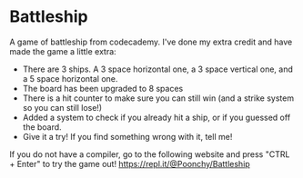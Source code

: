 # Battleship
A game of battleship from codecademy. I've done my extra credit and have made the game a little extra:

- There are 3 ships. A 3 space horizontal one, a 3 space vertical one, and a 5 space horizontal one.
- The board has been upgraded to 8 spaces
- There is a hit counter to make sure you can still win (and a strike system so you can still lose!)
- Added a system to check if you already hit a ship, or if you guessed off the board.
- Give it a try! If you find something wrong with it, tell me!

If you do not have a compiler, go to the following website and press "CTRL + Enter" to try the game out!
https://repl.it/@Poonchy/Battleship
